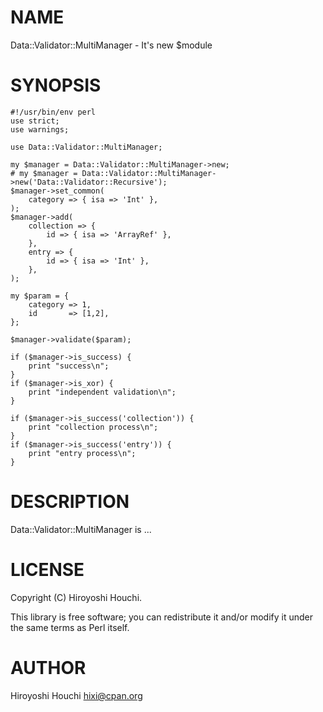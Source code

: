 # NAME

Data::Validator::MultiManager - It's new $module

# SYNOPSIS

    #!/usr/bin/env perl
    use strict;
    use warnings;

    use Data::Validator::MultiManager;

    my $manager = Data::Validator::MultiManager->new;
    # my $manager = Data::Validator::MultiManager->new('Data::Validator::Recursive');
    $manager->set_common(
        category => { isa => 'Int' },
    );
    $manager->add(
        collection => {
            id => { isa => 'ArrayRef' },
        },
        entry => {
            id => { isa => 'Int' },
        },
    );

    my $param = {
        category => 1,
        id       => [1,2],
    };

    $manager->validate($param);

    if ($manager->is_success) {
        print "success\n";
    }
    if ($manager->is_xor) {
        print "independent validation\n";
    }

    if ($manager->is_success('collection')) {
        print "collection process\n";
    }
    if ($manager->is_success('entry')) {
        print "entry process\n";
    }

# DESCRIPTION

Data::Validator::MultiManager is ...

# LICENSE

Copyright (C) Hiroyoshi Houchi.

This library is free software; you can redistribute it and/or modify
it under the same terms as Perl itself.

# AUTHOR

Hiroyoshi Houchi <hixi@cpan.org>
